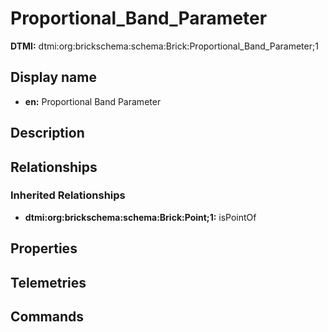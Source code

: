 # Proportional_Band_Parameter
**DTMI:** dtmi:org:brickschema:schema:Brick:Proportional_Band_Parameter;1
## Display name
- **en:** Proportional Band Parameter
## Description
## Relationships
### Inherited Relationships
* **dtmi:org:brickschema:schema:Brick:Point;1:** isPointOf
## Properties
## Telemetries
## Commands
